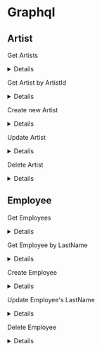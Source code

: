 # Graphql 

## Artist 

Get Artists 

<details>

{
    artists
}

</details>

Get Artist by ArtistId 

<details>

query artists($id:Int){
  artists(ArtistId: $id) {
    ArtistId
    Name
  }
}

{
  "id": 1
}

Get Artist by Name 

<details>

query artists($name:String){
  artists(Name: $name) {
    ArtistId
    Name
  }
}

{
  "name": "'AC/DC'"
}

</details>

</details>

Create new Artist

<details>
mutation {
  createArtist(input: {
        ArtistId: 780,
    		Name: "HelloGoodbye"
  }) {
    ArtistId
    Name
  } 
}
</details>

Update Artist

<details>
mutation updateArtist($id: Int!, $Name: String!) {
  updateArtist(ArtistId: $id, Name: $Name) {
    ArtistId
    Name
  }
}

{
  "id": 1,
  "Name": "HelloGoodBye"
}
</details>

Delete Artist 

<details>

 mutation deleteArtist($id: Int!) {
      deleteArtist(ArtistId: $id) {
        ArtistId
      }
  }

  {
      "id": 2
  }
</details>


## Employee

Get Employees 

<details>
{employees}
</details>

Get Employee by LastName 

<details>
query employees($name:String){
  employees(LastName: $name) {
    LastName
  }
}

{
  "name": "'Edwards'"
}
</details>

Create Employee

<details>
mutation {
  createEmployee(input: {
      	EmployeeId: 11,
    		LastName: "Flinstone",
    		FirstName: "Fred",
    		Title: "Manager",
    		ReportsTo: 2,
            Address: "11120 Jasper Ave NW",
            City: "Edmonton",
            State: "AB",
            Country: "Canada",
            PostalCode: "T5K 2N1",
            Phone: "+1 (780) 428-9482",
            Fax: "+1 (780) 428-3457",
            Email: "andrew@chinookcorp.com"
  }) {
    LastName
    FirstName
  } 
}
</details>

Update Employee's LastName

<details>
mutation updateEmployee($id: Int!, $Name: String!) {
  updateEmployee(EmployeeId: $id, LastName: $Name) {
    EmployeeId
    FirstName
    LastName
  }
}


{
  "id": 1,
  "Name": "Flintstone"
}

</details>

Delete Employee 

<details>

</details>